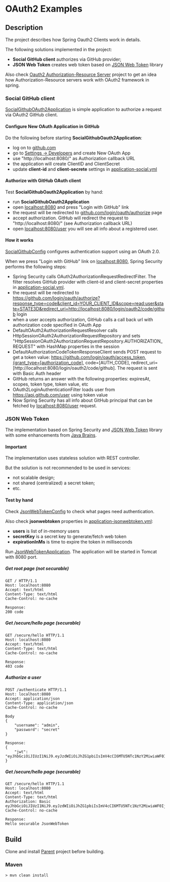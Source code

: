 # OAuth2 Examples


## Description
The project describes how Spring Oauth2 Clients work in details.

The following solutions implemented in the project:
  * **Social GitHub client** authorizes via GitHub provider;
  * **JSON Web Token** creates web token based on <a href="https://jwt.io/introduction/">JSON Web Token</a> library

Also check <a href="https://github.com/StepanMelnik/Oauth2AuthorizationResourceServer">Oauth2 Authorization-Resource Server</a> project to get an idea how Authorization-Resource servers work with OAuth2 framework in spring.


### Social GitHub client

<a href="https://github.com/StepanMelnik/Oauth2_Examples/blob/master/src/main/java/com/sme/oauth2/SocialGithubOAuth2Application.java">SocialGithubOAuth2Application</a> is simple application to authorize a request via OAuth2 GitHub client.

#### Configure New OAuth Application in GitHub
Do the following before starting **SocialGithubOauth2Application**:
 * log on to <a href="https://github.com/">github.com</a>
 * go to <a href="https://github.com/settings/developers">Settings -> Developers</a> and create New OAuth App
 * use "http://localhost:8080/" as Authorization callback URL
 * the application will create ClientID and ClientSecret
 * update **client-id** and **client-secrete** settings in <a href="https://github.com/StepanMelnik/Oauth2_Examples/blob/master/src/main/resources/application-social.yml">application-social.yml</a>
 
#### Authorize with GitHub OAuth client  
Test **SocialGithubOauth2Application** by hand:
 * run **SocialGithubOauth2Application**
 * open <a href="http://localhost:8080/">localhost:8080</a> and press "Login with GitHub" link
 * the request will be redirected to <a href="https://github.com/login/oauth/authorize">github.com/login/oauth/authorize</a> page
 * accept authorization. GitHub will redirect the request to "http://localhost:8080/" (see Authorization callback URL)
 * open <a href="http://localhost:8080/user">localhost:8080/user</a> you will see all info about a registered user.
 
#### How it works

<a href="https://github.com/StepanMelnik/Oauth2_Examples/blob/master/src/main/java/com/sme/oauth2/github/config/SocialGithubConfig.java#L49">SocialGithubConfig</a> configures authentication support using an OAuth 2.0.

When we press "Login with GitHub" link on <a href="http://localhost:8080/">localhost:8080</a>, Spring Security performs the following steps:
 * Spring Security calls OAuth2AuthorizationRequestRedirectFilter. The filter resolves GitHub provider with client-id and client-secret properties in <a href="https://github.com/StepanMelnik/Oauth2_Examples/blob/master/src/main/resources/application-social.yml">application-social.yml</a>.
 * the request will be redirected to https://github.com/login/oauth/authorize?response_type=code&client_id=YOUR_CLIENT_ID&scope=read:user&state=STATE3D&redirect_uri=http://localhost:8080/login/oauth2/code/github login
 * when a user accepts authorization, GitHub calls a call back url with authorization code specified in OAuth App
 * DefaultOAuth2AuthorizationRequestResolver calls HttpSessionOAuth2AuthorizationRequestRepository and sets "HttpSessionOAuth2AuthorizationRequestRepository.AUTHORIZATION_REQUEST" with HashMap properties in the session
 * DefaultAuthorizationCodeTokenResponseClient sends POST request to get a token value: https://github.com/login/oauth/access_token,{grant_type=[authorization_code], code=[AUTH_CODE], redirect_uri=[http://localhost:8080/login/oauth2/code/github]. The request is sent with Basic Auth header
 * GitHub returns an answer with the following properties: expiresAt, scopes, token type, token value, etc
 * OAuth2LoginAuthenticationFilter loads user from https://api.github.com/user using token value
 * Now Spring Security has all info about GitHub principal that can be fetched by <a href="http://localhost:8080/user">localhost:8080/user</a> request.

### JSON Web Token

The implementation based on Spring Security and <a href="https://jwt.io/introduction/">JSON Web Token</a> library with some enhancements from <a href="https://www.youtube.com/watch?v=X80nJ5T7YpE">Java Brains</a>.


#### Important
The implementation uses stateless solution with REST controller.

But the solution is not recommended to be used in services:
* not scalable design;
* not shared (centralized) a secret token;
* etc.

#### Test by hand

Check <a href="https://github.com/StepanMelnik/Oauth2_Examples/blob/master/src/main/java/com/sme/oauth2/jsonwebtoken/config/JsonWebTokenConfig.java">JsonWebTokenConfig</a> to check what pages need authentication.

Also check **jsonwebtoken** properties in <a href="https://github.com/StepanMelnik/Oauth2_Examples/blob/master/src/main/resources/application-jsonwebtoken.yml">application-jsonwebtoken.yml</a>:
  * **users** is list of in-memory users
  * **secretKey** is a secret key to generate/fetch web token
  * **expirationInMs** is time to expire the token in milliseconds 

Run <a href="https://github.com/StepanMelnik/Oauth2_Examples/blob/master/src/main/java/com/sme/oauth2/JsonWebTokenApplication">JsonWebTokenApplication</a>.
The application will be started in Tomcat with 8080 port.

##### Get root page (not securable)

	GET / HTTP/1.1
	Host: localhost:8080
	Accept: text/html
	Content-Type: text/html
	Cache-Control: no-cache

	Response:
	200 code


##### Get /secure/hello page (securable)

	GET /secure/hello HTTP/1.1
	Host: localhost:8080
	Accept: text/html
	Content-Type: text/html
	Cache-Control: no-cache

	Response:
	403 code

##### Authorize a user

	POST /authenticate HTTP/1.1
	Host: localhost:8080
	Accept: application/json
	Content-Type: application/json
	Cache-Control: no-cache

	Body
	{
		"username": "admin",
		"password": "secret"
	}

	Response:
	{
	    "jwt": "eyJhbGciOiJIUzI1NiJ9.eyJzdWIiOiJhZG1pbiIsImV4cCI6MTU5NTc1NzY2MiwiaWF0IjoxNTk1NzU0MDYxfQ.5YnfpWIU5mkEL8kh76JGRtvBfZW8ETwF1r30fdLEem8"
	}

##### Get /secure/hello page (securable)

	GET /secure/hello HTTP/1.1
	Host: localhost:8080
	Accept: text/html
	Content-Type: text/html
	Authorization: Basic eyJhbGciOiJIUzI1NiJ9.eyJzdWIiOiJhZG1pbiIsImV4cCI6MTU5NTc1NzY2MiwiaWF0IjoxNTk1NzU0MDYxfQ.5YnfpWIU5mkEL8kh76JGRtvBfZW8ETwF1r30fdLEem8
	Cache-Control: no-cache
	
	Response:
	Hello securable JsonWebToken

## Build

Clone and install <a href="https://github.com/StepanMelnik/Parent.git">Parent</a> project before building.

### Maven
	> mvn clean install
